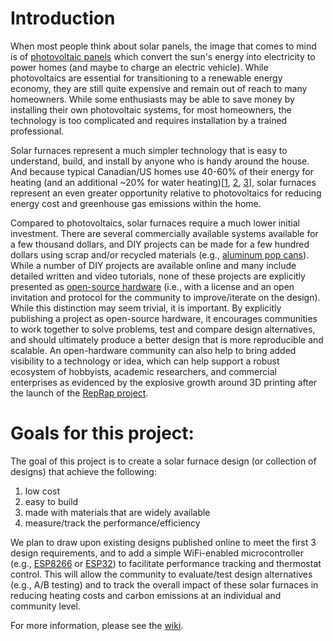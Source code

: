 # Introduction

When most people think about solar panels, the image that comes to mind is of [photovoltaic panels](photovoltaics) which convert the sun's energy into electricity to power homes (and maybe to charge an electric vehicle). While photovoltaics are essential for transitioning to a renewable energy economy, they are still quite expensive and remain out of reach to many homeowners. While some enthusiasts may be able to save money by installing their own photovoltaic systems, for most homeowners, the technology is too complicated and requires installation by a trained professional.

Solar furnaces represent a much simpler technology that is easy to understand, build, and install by anyone who is handy around the house. And because typical Canadian/US homes use 40-60% of their energy for heating (and an additional ~20% for water heating)[[1], [2], [3]], solar furnaces represent an even greater opportunity relative to photovoltaics for reducing energy cost and greenhouse gas emissions within the home.

Compared to photovoltaics, solar furnaces require a much lower initial investment. There are several commercially available systems available for a few thousand dollars, and DIY projects can be made for a few hundred dollars using scrap and/or recycled materials (e.g., [aluminum pop cans](https://www.freeonplate.com/examples-of-diy-solar-panels/)). While a number of DIY projects are available online and many include detailed written and video tutorials, none of these projects are explicitly presented as [open-source hardware] (i.e., with a license and an open invitation and protocol for the community to improve/iterate on the design). While this distinction may seem trivial, it is important. By explicitly publishing a project as open-source hardware, it encourages communities to work together to solve problems, test and compare design alternatives, and should ultimately produce a better design that is more reproducible and scalable. An open-hardware community can also help to bring added visibility to a technology or idea, which can help support a robust ecosystem of hobbyists, academic researchers, and commercial enterprises as evidenced by the explosive growth around 3D printing after the launch of the [RepRap project](https://en.wikipedia.org/wiki/RepRap_project).

# Goals for this project:

The goal of this project is to create a solar furnace design (or collection of designs) that achieve the following:

1. low cost
2. easy to build
3. made with materials that are widely available
4. measure/track the performance/efficiency

We plan to draw upon existing designs published online to meet the first 3 design requirements, and to add a simple WiFi-enabled microcontroller (e.g., [ESP8266](https://en.wikipedia.org/wiki/ESP8266) or [ESP32](https://en.wikipedia.org/wiki/ESP32)) to facilitate performance tracking and thermostat control. This will allow the community to evaluate/test design alternatives (e.g., A/B testing) and to track the overall impact of these solar furnaces in reducing heating costs and carbon emissions at an individual and community level.

For more information, please see the [wiki](https://gitlab.com/ryanfobel/open-solar-furnace/wikis/home).


[1]: https://www.eia.gov/todayinenergy/detail.php?id=10271
[2]: https://www.hydroone.com/saving-money-and-energy/residential/tips-and-tools/home-heating-guide
[3]: http://www.hydroquebec.com/residential/customer-space/electricity-use/electricity-consumption-by-use.html
[photovoltaics]: https://en.wikipedia.org/wiki/Photovoltaics
[open-source hardware]: https://en.wikipedia.org/wiki/Open-source_hardware
